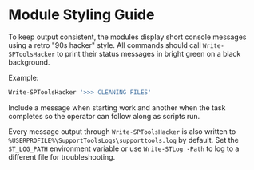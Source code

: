 # Module Styling Guide

To keep output consistent, the modules display short console messages using a retro
"90s hacker" style. All commands should call `Write-SPToolsHacker` to print
their status messages in bright green on a black background.

Example:

```powershell
Write-SPToolsHacker '>>> CLEANING FILES'
```

Include a message when starting work and another when the task completes so the
operator can follow along as scripts run.

Every message output through `Write-SPToolsHacker` is also written to
`%USERPROFILE%\SupportToolsLogs\supporttools.log` by default. Set the `ST_LOG_PATH`
environment variable or use `Write-STLog -Path` to log to a different file for
troubleshooting.

